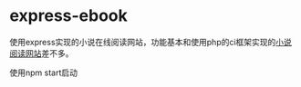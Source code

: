 # express-ebook
使用express实现的小说在线阅读网站，功能基本和使用php的ci框架实现的[小说阅读网站](https://github.com/congqiu/ebook)差不多。

使用npm start启动